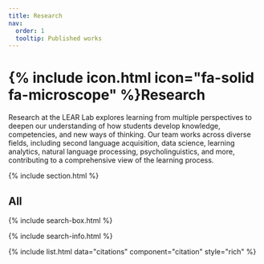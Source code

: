 ```yaml
---
title: Research
nav:
  order: 1
  tooltip: Published works
---
```


# {% include icon.html icon="fa-solid fa-microscope" %}Research

Research at the LEAR Lab explores learning from multiple perspectives to deepen our understanding of how students develop knowledge, competencies, and new ways of thinking. Our team works across diverse fields, including second language acquisition, data science, learning analytics, natural language processing, psycholinguistics, and more, contributing to a comprehensive view of the learning process.

{% include section.html %}

## All

{% include search-box.html %}

{% include search-info.html %}

{% include list.html data="citations" component="citation" style="rich" %}
